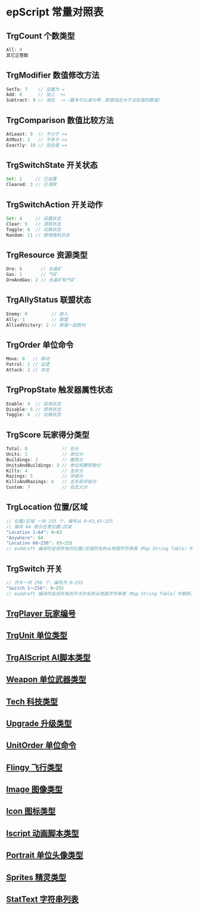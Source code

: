 # epScript 常量对照表

## TrgCount 个数类型

```JavaScript
All: 0
其它正整数
```

## TrgModifier 数值修改方法

```JavaScript
SetTo: 7    // 设置为 =
Add: 8      // 加上  +=
Subtract: 9 // 减去  -=（最多可以减为零，即使减去大于当前值的数值）
```

## TrgComparison 数值比较方法

```JavaScript
AtLeast: 0  // 不少于 >=
AtMost: 1   // 不多于 <=
Exactly: 10 // 完全是 ==
```

## TrgSwitchState 开关状态

```JavaScript
Set: 2     // 已设置
Cleared: 3 // 已清除
```

## TrgSwitchAction 开关动作

```JavaScript
Set: 4     // 设置状态
Clear: 5   // 清除状态
Toggle: 6  // 切换状态
Random: 11 // 使用随机状态
```

## TrgResource 资源类型

```JavaScript
Ore: 0       // 水晶矿
Gas: 1       // 气矿
OreAndGas: 2 // 水晶矿和气矿
```

## TrgAllyStatus 联盟状态

```JavaScript
Enemy: 0         // 敌人
Ally: 1          // 联盟
AlliedVictory: 2 // 联盟一起胜利
```

## TrgOrder 单位命令

```JavaScript
Move: 0   // 移动
Patrol: 1 // 巡逻
Attack: 2 // 攻击
```

## TrgPropState 触发器属性状态

```JavaScript
Enable: 4  // 启用状态
Disable: 5 // 禁用状态
Toggle: 6  // 切换状态
```

## TrgScore 玩家得分类型

```JavaScript
Total: 0             // 总分
Units: 1             // 单位分
Buildings: 2         // 建筑分
UnitsAndBuildings: 3 // 单位和建筑物分
Kills: 4             // 击杀分
Razings: 5           // 评级分
KillsAndRazings: 6   // 击杀和评级分
Custom: 7            // 自定义分
```

## TrgLocation 位置/区域
```JavaScript
// 位置/区域 一共 255 个，编号从 0~63,65~255
// 编号 64 表示任意位置/区域
"Location 1~64": 0~63
"Anywhere": 64
"Location 66~256": 65~255
// euddraft 编译时会将所有的位置/区域的名称从地图字符串表（Map String Table）中删除，也就是说，位置/区域名称在运行时是不存在的，仅用于地图开发者辨别
```

## TrgSwitch 开关

```JavaScript
// 开关一共 256 个，编号为 0~255
"Switch 1～256": 0~255
// euddraft 编译时会将所有的开关的名称从地图字符串表（Map String Table）中删除，也就是说，开关名称在运行时是不存在的，仅用于地图开发者辨别
```

## [TrgPlayer 玩家编号](Constants-Reference/TrgPlayer.md)  
## [TrgUnit 单位类型](Constants-Reference/TrgUnit.md)  
## [TrgAIScript AI脚本类型](Constants-Reference/TrgAIScript.md)  
## [Weapon 单位武器类型](Constants-Reference/Weapon.md)  
## [Tech 科技类型](Constants-Reference/Tech.md)  
## [Upgrade 升级类型](Constants-Reference/Upgrade.md)  
## [UnitOrder 单位命令](Constants-Reference/UnitOrder.md)  
## [Flingy 飞行类型](Constants-Reference/Flingy.md)  
## [Image 图像类型](Constants-Reference/Image.md)  
## [Icon 图标类型](Constants-Reference/Icon.md)  
## [Iscript 动画脚本类型](Constants-Reference/Iscript.md)  
## [Portrait 单位头像类型](Constants-Reference/Portrait.md)  
## [Sprites 精灵类型](Constants-Reference/Sprites.md)  
## [StatText 字符串列表](Constants-Reference/StatText.md)

